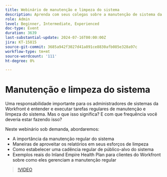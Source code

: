 ```yaml
---
title: Webinário de manutenção e limpeza do sistema
description: Aprenda com seus colegas sobre a manutenção de sistema da Workfront. Descubra a importância da manutenção regular, relatórios de alavancagem e exemplos do mundo real do Plano de saúde do Império da Terra em nosso webinário sob demanda.
role: Admin
level: Beginner, Intermediate, Experienced
doc-type: Event
duration: 3639
last-substantial-update: 2024-07-16T00:00:00Z
jira: KT-15815
source-git-commit: 3685a942f3027d41a891ce8830afb085e328a97c
workflow-type: tm+mt
source-wordcount: '111'
ht-degree: 0%

---
```



# Manutenção e limpeza do sistema

Uma responsabilidade importante para os administradores de sistemas da Workfront é entender e executar tarefas regulares de manutenção e limpeza do sistema. Mas o que isso significa? E com que frequência você deveria estar fazendo isso?

Neste webinário sob demanda, abordaremos:

* A importância da manutenção regular do sistema
* Maneiras de aproveitar os relatórios em seus esforços de limpeza
* Como estabelecer uma cadência regular de público-alvo do sistema
* Exemplos reais do Inland Empire Health Plan para clientes do Workfront sobre como eles gerenciam a manutenção regular

>[!VIDEO](https://video.tv.adobe.com/v/3431009/?learn=on)
